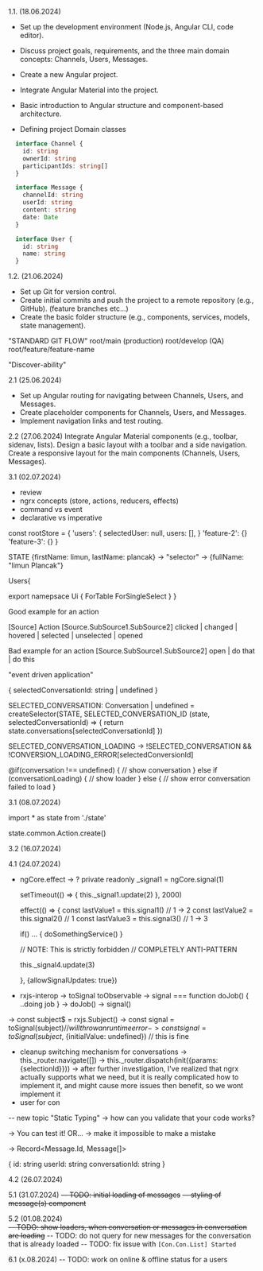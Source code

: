 1.1. (18.06.2024)
  - Set up the development environment (Node.js, Angular CLI, code editor).
  - Discuss project goals, requirements, and the three main domain concepts: Channels, Users, Messages.
  - Create a new Angular project.
  - Integrate Angular Material into the project.
  - Basic introduction to Angular structure and component-based architecture.

- Defining project Domain classes
```ts
  interface Channel {
    id: string
    ownerId: string
    participantIds: string[]
  }

  interface Message {
    channelId: string
    userId: string
    content: string
    date: Date
  }

  interface User {
    id: string
    name: string
  }
```

1.2. (21.06.2024)
- Set up Git for version control.
- Create initial commits and push the project to a remote repository (e.g., GitHub). (feature branches etc...)
- Create the basic folder structure (e.g., components, services, models, state management).


"STANDARD GIT FLOW"
root/main (production)
root/develop (QA)
root/feature/feature-name

"Discover-ability"


2.1 (25.06.2024)
- Set up Angular routing for navigating between Channels, Users, and Messages.
- Create placeholder components for Channels, Users, and Messages.
- Implement navigation links and test routing.

2.2 (27.06.2024)
Integrate Angular Material components (e.g., toolbar, sidenav, lists).
Design a basic layout with a toolbar and a side navigation.
Create a responsive layout for the main components (Channels, Users, Messages).

3.1 (02.07.2024)
- review
- ngrx concepts (store, actions, reducers, effects)
- command vs event
- declarative vs imperative

const rootStore = {
  'users': {
    selectedUser: null,
    users: [],
  }
  'feature-2': {}
  'feature-3': {}
}


STATE {firstName: limun, lastName: plancak} -> "selector" -> {fullName: "limun Plancak"}

Users{

  export namepsace Ui {
    ForTable
    ForSingleSelect
  }
}

Good example for an action 

[Source] Action
[Source.SubSource1.SubSource2] clicked | changed | hovered | selected | unselected | opened 

Bad example for an action
[Source.SubSource1.SubSource2] open | do that | do this 

"event driven application"

{
  selectedConversationId: string | undefined
}

SELECTED_CONVERSATION: Conversation | undefined = createSelector(STATE, SELECTED_CONVERSATION_ID (state, selectedConversationId) => {
  return state.conversations[selectedConversationId]
})


SELECTED_CONVERSATION_LOADING -> !SELECTED_CONVERSATION && !CONVERSION_LOADING_ERROR[selectedConversionId]


@if(conversation !== undefined) {
  // show conversation
} else if (conversationLoading) {
  // show loader 
} else {
  // show error conversation failed to load
}


3.1 (08.07.2024)


import * as state from './state'

state.common.Action.create()

3.2 (16.07.2024)

4.1 (24.07.2024)
- ngCore.effect -> ?
  private readonly _signal1 = ngCore.signal(1)

  setTimeout(() => {
    this._signal1.update(2)
  }, 2000)


  effect(() => {
    const lastValue1 = this.signal1() // 1 -> 2
    const lastValue2 = this.signal2() // 1 
    const lastValue3 = this.signal3() // 1 -> 3

    if() ... {
      doSomethingService()
    }

    // NOTE: This is strictly forbidden
    // COMPLETELY ANTI-PATTERN

    this._signal4.update(3)
    
  }, {allowSignalUpdates: true})

- rxjs-interop -> toSignal toObservable
-> signal === function doJob() { ..doing job } 
-> doJob()
-> signal()


-> const subject$ = rxjs.Subject()
-> const signal = toSignal(subject$) // will throw an run time error
-> const signal = toSignal(subject$, {initialValue: undefined}) // this is fine

- cleanup switching mechanism for conversations
 -> this._router.navigate([])
 -> this._router.dispatch(init({params: {selectionId}}))
 -> after further investigation, I've realized that ngrx actually supports what we need, but it is really complicated how to implement it, and might cause more issues then benefit, so we wont implement it
- user for con


-- new topic "Static Typing"
-> how can you validate that your code works?

-> You can test it!  OR... 
-> make it impossible to make a mistake

-> Record<Message.Id, Message[]>

{
  id: string
  userId: string
  conversationId: string
}


4.2 (26.07.2024)


5.1 (31.07.2024)
  ~~-- TODO: initial loading of messages~~
  ~~-- styling of message(s) component~~

5.2 (01.08.2024)  
  ~~-- TODO: show loaders, when conversation or messages in conversation are loading~~
  -- TODO: do not query for new messages for the conversation that is already loaded
  -- TODO: fix issue with `[Con.Con.List] Started`


6.1 (x.08.2024)
 -- TODO: work on online & offline status for a users